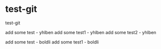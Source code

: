 # test-git
test-git

add some test - yhlben
add some test1 - yhlben
add some test2 - yhlben 

add some test - boldli
add some test1 - boldli
